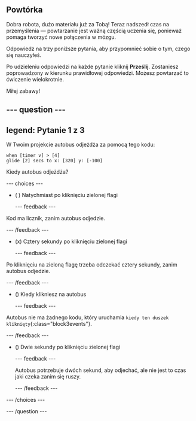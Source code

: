 ## Powtórka

Dobra robota, dużo materiału już za Tobą! Teraz nadszedł czas na przemyślenia — powtarzanie jest ważną częścią uczenia się, ponieważ pomaga tworzyć nowe połączenia w mózgu.

Odpowiedz na trzy poniższe pytania, aby przypomnieć sobie o tym, czego się nauczyłeś.

Po udzieleniu odpowiedzi na każde pytanie kliknij **Prześlij**. Zostaniesz poprowadzony w kierunku prawidłowej odpowiedzi. Możesz powtarzać to ćwiczenie wielokrotnie.

Miłej zabawy!

--- question ---
---
legend: Pytanie 1 z 3
---

W Twoim projekcie autobus odjeżdża za pomocą tego kodu:

```blocks3
when [timer v] > [4] 
glide [2] secs to x: [320] y: [-100]
```

Kiedy autobus odjeżdża?

--- choices ---

- ( ) Natychmiast po kliknięciu zielonej flagi

  --- feedback ---

Kod ma licznik, zanim autobus odjedzie.

  --- /feedback ---

- (x) Cztery sekundy po kliknięciu zielonej flagi

  --- feedback ---

Po kliknięciu na zieloną flagę trzeba odczekać cztery sekundy, zanim autobus odjedzie.

  --- /feedback ---

- () Kiedy klikniesz na autobus

  --- feedback ---

Autobus nie ma żadnego kodu, który uruchamia `kiedy ten duszek kliknięty`{:class="block3events"}.

  --- /feedback ---

- () Dwie sekundy po kliknięciu zielonej flagi

  --- feedback ---

  Autobus potrzebuje dwóch sekund, aby odjechać, ale nie jest to czas jaki czeka zanim się ruszy.

  --- /feedback ---

--- /choices ---

--- /question ---
